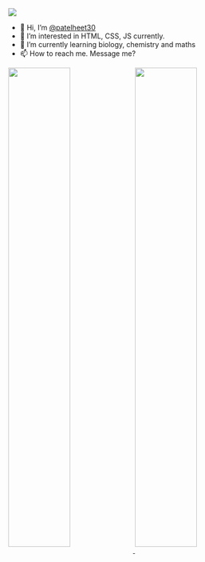 <img src="https://img.shields.io/twitter/follow/patelheet30?label=Follow%20me%20on%20Twitter&style=social" />

- 👋 Hi, I’m [@patelheet30](https://github.com/patelheet30")
- 👀 I’m interested in HTML, CSS, JS currently.
- 🌱 I’m currently learning biology, chemistry and maths
- 📫 How to reach me. Message me?

<!---
patelheet30/patelheet30 is a ✨ special ✨ repository because its `README.md` (this file) appears on your GitHub profile.
You can click the Preview link to take a look at your changes.
--->

<a href="https://github.com/patelheet30/github-readme-stats">
  <img  align ="center" src="https://github-readme-stats-flame-six.vercel.app/api?username=patelheet30&show_icons=true&theme=dark&count_private=true&line_height=32" width="49.6%"/>
</a>
<a href="https://github.com/patelheet30/github-readme-stats">
  <img align="center" src="https://github-readme-stats-flame-six.vercel.app/api/top-langs/?username=patelheet30&langs_count=8&layout=compact" width="49.6%"/>
</a>
